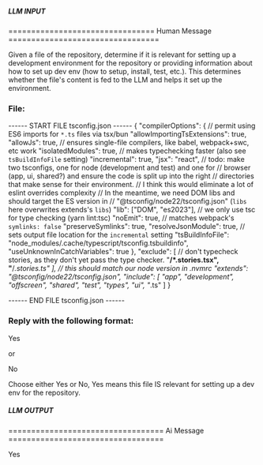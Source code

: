##### LLM INPUT #####
================================ Human Message =================================

Given a file of the repository, determine if it is relevant for setting up a development environment for the repository or providing information about how to set up dev env (how to setup, install, test, etc.). This determines whether the file's content is fed to the LLM and helps it set up the environment.

### File:
------ START FILE tsconfig.json ------
{
  "compilerOptions": {
    // permit using ES6 imports for `*.ts` files via tsx/bun
    "allowImportingTsExtensions": true,
    "allowJs": true,
    // ensures single-file compilers, like babel, webpack+swc, etc work
    "isolatedModules": true,
    // makes typechecking faster (also see `tsBuildInfoFile` setting)
    "incremental": true,
    "jsx": "react",
    // todo: make two tsconfigs, one for node (development and test) and one for
    // browser (app, ui, shared?) and ensure the code is split up into the right
    // directories that make sense for their environment.
    // I think this would eliminate a lot of eslint overrides complexity
    // In the meantime, we need DOM libs and should target the ES version in
    // "@tsconfig/node22/tsconfig.json" (`libs` here overwrites extends's `libs`)
    "lib": ["DOM", "es2023"],
    // we only use tsc for type checking (yarn lint:tsc)
    "noEmit": true,
    // matches webpack's `symlinks: false`
    "preserveSymlinks": true,
    "resolveJsonModule": true,
    // sets output file location for the `incremental` setting
    "tsBuildInfoFile": "node_modules/.cache/typescript/tsconfig.tsbuildinfo",
    "useUnknownInCatchVariables": true
  },
  "exclude": [
    // don't typecheck stories, as they don't yet pass the type checker.
    "**/*.stories.tsx",
    "**/*.stories.ts"
  ],
  // this should match our node version in .nvmrc
  "extends": "@tsconfig/node22/tsconfig.json",
  "include": [
    "app",
    "development",
    "offscreen",
    "shared",
    "test",
    "types",
    "ui",
    "*.ts"
  ]
}

------ END FILE tsconfig.json ------

### Reply with the following format:

<rel>Yes</rel>

or

<rel>No</rel>

Choose either Yes or No, Yes means this file IS relevant for setting up a dev env for the repository.

##### LLM OUTPUT #####
================================== Ai Message ==================================

<rel>Yes</rel>
